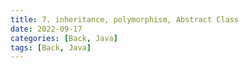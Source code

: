 ```yaml
---
title: 7. inheritance, polymorphism, Abstract Class
date: 2022-09-17
categories: [Back, Java]
tags: [Back, Java]
---
```


